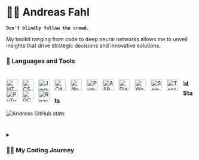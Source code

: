 # 🏄‍♂️ Andreas Fahl

**`Don't blindly follow the crowd.`**

My toolkit ranging from code to deep neural networks allows me to unveil insights that drive strategic decisions and innovative solutions.


### 🧰 Languages and Tools
#
<!-- icons.html -->
<img align="left" alt="HTML" width="30px" style="padding-right:10px;" src="https://cdn.jsdelivr.net/gh/devicons/devicon/icons/html5/html5-plain.svg" />
<img align="left" alt="CSS" width="30px" style="padding-right:10px;" src="https://cdn.jsdelivr.net/gh/devicons/devicon/icons/css3/css3-plain.svg" />
<img align="left" alt="JavaScript" width="30px" style="padding-right:10px;" src="https://cdn.jsdelivr.net/gh/devicons/devicon/icons/javascript/javascript-plain.svg" />
<img align="left" alt="C#" width="30px" style="padding-right:10px;" src="https://cdn.jsdelivr.net/gh/devicons/devicon/icons/csharp/csharp-plain.svg" />
<img align="left" alt="Node.js" width="30px" style="padding-right:10px;" src="https://cdn.jsdelivr.net/gh/devicons/devicon/icons/nodejs/nodejs-original.svg" />
<img align="left" alt="Python" width="30px" style="padding-right:10px;" src="https://cdn.jsdelivr.net/gh/devicons/devicon/icons/python/python-plain.svg" />
<img align="left" alt="ASP.NET" width="30px" style="padding-right:10px;" src="https://cdn.jsdelivr.net/gh/devicons/devicon/icons/dotnetcore/dotnetcore-original.svg" />
<img align="left" alt="Django" width="30px" style="padding-right:10px;" src="https://cdn.jsdelivr.net/gh/devicons/devicon@latest/icons/django/django-plain.svg" />
<img align="left" alt="Wordpress" width="30px" style="padding-right:10px;" src="https://cdn.jsdelivr.net/gh/devicons/devicon@latest/icons/wordpress/wordpress-original.svg" />
<img align="left" alt="Selenium" width="30px" style="padding-right:10px;" src="https://cdn.jsdelivr.net/gh/devicons/devicon@latest/icons/selenium/selenium-original.svg" />
<img align="left" alt="TensorFlow" width="30px" style="padding-right:10px;" src="https://cdn.jsdelivr.net/gh/devicons/devicon/icons/tensorflow/tensorflow-original.svg" />
<img align="left" alt="PyTorch" width="30px" style="padding-right:10px;" src="https://cdn.jsdelivr.net/gh/devicons/devicon/icons/pytorch/pytorch-original.svg" />
<img align="left" alt="GCP" width="30px" style="padding-right:10px;" src="https://cdn.jsdelivr.net/gh/devicons/devicon/icons/googlecloud/googlecloud-original.svg" />
<img align="left" alt="React" width="30px" style="padding-right:10px;" src="https://cdn.jsdelivr.net/gh/devicons/devicon/icons/react/react-original.svg" />

#
#

### 📊 Stats

![Andreas GitHub stats](https://github-readme-stats.vercel.app/api?username=afadesigns&show_icons=true&theme=gruvbox)

<!-- ![GitHub Streak](https://streak-stats.demolab.com?user=afadesigns&theme=gruvbox&border_radius=4.5) -->

#

<details>
 <summary><h3>👨‍💻 My Coding Journey</h3></summary>
Resolved to confront this unease, I've decided to embrace discomfort once more, reigniting the aspiration that once drove me. This entails recalibrating my focus, optimizing my path to carve out the necessary bandwidth to realize this long-held dream. As I implement strategic adjustments through the remainder of this year, I am poised to fully embark on this venture in 2024. The journey ahead is daunting, yet the resolve to fulfill the ambitions of my younger self burns brighter than ever. Await my next move with anticipation, for I am on the cusp of diving back into the creative abyss, this time, to emerge with a product distinctly my own.

[website]: https://afadesign.co
